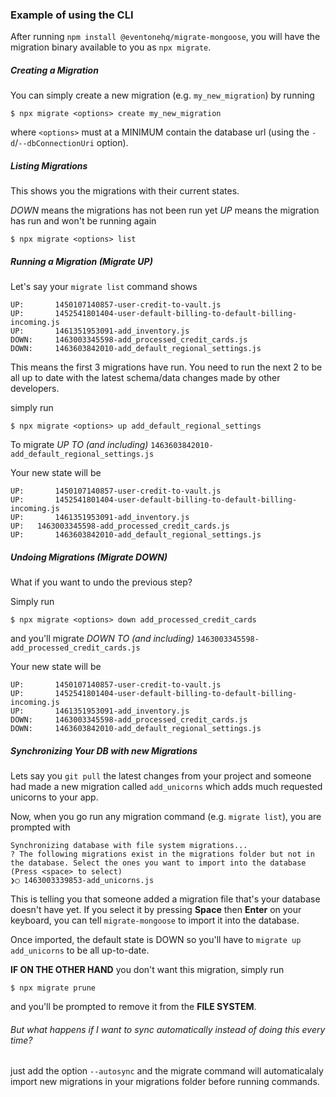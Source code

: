 ### Example of using the CLI

After running `npm install @eventonehq/migrate-mongoose`, you will have the migration binary available to you as `npx migrate`.

##### Creating a Migration

You can simply create a new migration (e.g. `my_new_migration`) by running

```
$ npx migrate <options> create my_new_migration
```

where `<options>` must at a MINIMUM contain the database url (using the `-d`/`--dbConnectionUri` option).

##### Listing Migrations

This shows you the migrations with their current states.

_DOWN_ means the migrations has not been run yet
_UP_ means the migration has run and won't be running again

```
$ npx migrate <options> list
```

##### Running a Migration (Migrate UP)

Let's say your `migrate list` command shows

```
UP:  	  1450107140857-user-credit-to-vault.js
UP:  	  1452541801404-user-default-billing-to-default-billing-incoming.js
UP:  	  1461351953091-add_inventory.js
DOWN:	  1463003345598-add_processed_credit_cards.js
DOWN:  	  1463603842010-add_default_regional_settings.js
```

This means the first 3 migrations have run. You need to run the next 2 to be all up to date with the latest schema/data changes made by other developers.

simply run

```
$ npx migrate <options> up add_default_regional_settings
```

To migrate _UP TO (and including)_ `1463603842010-add_default_regional_settings.js`

Your new state will be

```
UP:  	  1450107140857-user-credit-to-vault.js
UP:  	  1452541801404-user-default-billing-to-default-billing-incoming.js
UP:  	  1461351953091-add_inventory.js
UP:	  1463003345598-add_processed_credit_cards.js
UP:  	  1463603842010-add_default_regional_settings.js
```

##### Undoing Migrations (Migrate DOWN)

What if you want to undo the previous step?

Simply run

```
$ npx migrate <options> down add_processed_credit_cards
```

and you'll migrate _DOWN TO (and including)_ `1463003345598-add_processed_credit_cards.js`

Your new state will be

```
UP:  	  1450107140857-user-credit-to-vault.js
UP:  	  1452541801404-user-default-billing-to-default-billing-incoming.js
UP:  	  1461351953091-add_inventory.js
DOWN:	  1463003345598-add_processed_credit_cards.js
DOWN:  	  1463603842010-add_default_regional_settings.js
```

##### Synchronizing Your DB with new Migrations

Lets say you `git pull` the latest changes from your project and someone had made a new migration called `add_unicorns` which adds much requested unicorns to your app.

Now, when you go run any migration command (e.g. `migrate list`), you are prompted with

```
Synchronizing database with file system migrations...
? The following migrations exist in the migrations folder but not in the database. Select the ones you want to import into the database (Press <space> to select)
❯◯ 1463003339853-add_unicorns.js
```

This is telling you that someone added a migration file that's your database doesn't have yet.
If you select it by pressing **Space** then **Enter** on your keyboard, you can tell `migrate-mongoose` to import it into the database.

Once imported, the default state is DOWN so you'll have to `migrate up add_unicorns` to be all up-to-date.

**IF ON THE OTHER HAND** you don't want this migration, simply run

```
$ npx migrate prune
```

and you'll be prompted to remove it from the **FILE SYSTEM**.

###### But what happens if I want to sync automatically instead of doing this every time?

just add the option `--autosync` and the migrate command will automaticalaly import new migrations in your migrations folder before running commands.
